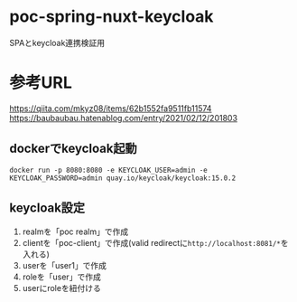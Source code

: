 # poc-spring-nuxt-keycloak
SPAとkeycloak連携検証用

# 参考URL
https://qiita.com/mkyz08/items/62b1552fa9511fb11574
https://baubaubau.hatenablog.com/entry/2021/02/12/201803

## dockerでkeycloak起動
`docker run -p 8080:8080 -e KEYCLOAK_USER=admin -e KEYCLOAK_PASSWORD=admin quay.io/keycloak/keycloak:15.0.2`

## keycloak設定
1. realmを「poc realm」で作成
2. clientを「poc-client」で作成(valid redirectに`http://localhost:8081/*`を入れる)
3. userを「user1」で作成
4. roleを「user」で作成
5. userにroleを紐付ける
